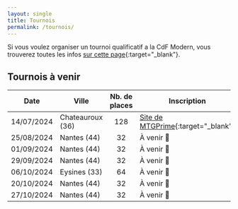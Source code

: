 ```yaml
---
layout: single
title: Tournois
permalink: /tournois/
---
```


Si vous voulez organiser un tournoi qualificatif a la CdF Modern, vous trouverez toutes les infos [sur cette page](/organiser-un-qualifier/){:target="_blank"}.

## Tournois à venir

| Date | Ville | Nb. de places | Inscription |
| - | - | :-: | - |
| 14/07/2024 | Chateauroux (36) | 128 | [Site de MTGPrime](https://mtgprime.fr/championnat-national-duel-commander-2024/){:target="_blank"} |
| 25/08/2024 | Nantes (44) | 32 | À venir 👀 |
| 01/09/2024 | Nantes (44) | 32 | À venir 👀 |
| 29/09/2024 | Nantes (44) | 32 | À venir 👀 |
| 06/10/2024 | Eysines (33) | 64 | À venir 👀 |
| 20/10/2024 | Nantes (44) | 32 | À venir 👀 |
| 27/10/2024 | Nantes (44) | 32 | À venir 👀 |

